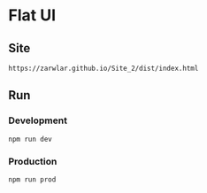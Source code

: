 # Flat UI

## Site 

    https://zarwlar.github.io/Site_2/dist/index.html

## Run

### Development

    npm run dev

### Production

    npm run prod





